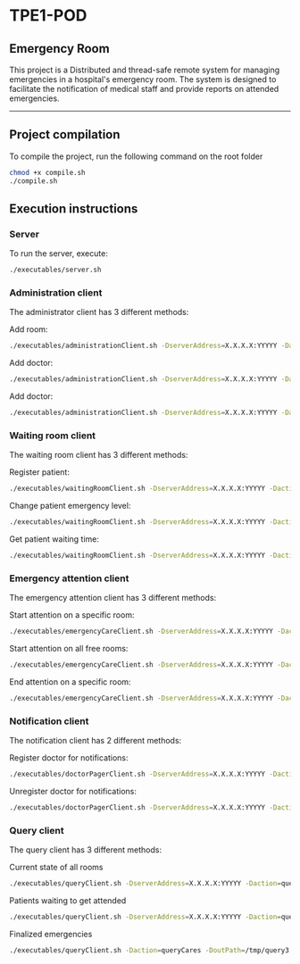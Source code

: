 # TPE1-POD
## Emergency Room

This project is a Distributed and thread-safe remote system for managing emergencies in a hospital's emergency room. The system is designed to facilitate the notification of medical staff and provide reports on attended emergencies.

---

## Project compilation
To compile the project, run the following command on the root folder
```bash
chmod +x compile.sh
./compile.sh
```
## Execution instructions
### Server
To run the server, execute:
```bash
./executables/server.sh
```

### Administration client
The administrator client has 3 different methods:

Add room:
```bash
./executables/administrationClient.sh -DserverAddress=X.X.X.X:YYYYY -Daction=addRoom
````

Add doctor:
```bash
./executables/administrationClient.sh -DserverAddress=X.X.X.X:YYYYY -Daction=addDoctor -Ddoctor=John -Dlevel=3
````

Add doctor:
```bash
./executables/administrationClient.sh -DserverAddress=X.X.X.X:YYYYY -Daction=setDoctor -Ddoctor=John -Davailability=available
````

### Waiting room client
The waiting room client has 3 different methods:

Register patient:
```bash
./executables/waitingRoomClient.sh -DserverAddress=X.X.X.X:YYYYY -Daction=addPatient -Dpatient=Foo -Dlevel=3
```

Change patient emergency level:
```bash
./executables/waitingRoomClient.sh -DserverAddress=X.X.X.X:YYYYY -Daction=updateLevel -Dpatient=Foo -Dlevel=4
```

Get patient waiting time:
```bash
./executables/waitingRoomClient.sh -DserverAddress=X.X.X.X:YYYYY -Daction=checkPatient -Dpatient=Foo
```

### Emergency attention client
The emergency attention client has 3 different methods:

Start attention on a specific room:
```bash
./executables/emergencyCareClient.sh -DserverAddress=X.X.X.X:YYYYY -Daction=carePatient -Droom=2
```

Start attention on all free rooms:
```bash
./executables/emergencyCareClient.sh -DserverAddress=X.X.X.X:YYYYY -Daction=careAllPatients
```

End attention on a specific room:
```bash
./executables/emergencyCareClient.sh -DserverAddress=X.X.X.X:YYYYY -Daction=dischargePatient -Droom=2 -Ddoctor=John -Dpatient=Foo
```

### Notification client
The notification client has 2 different methods:

Register doctor for notifications:
```bash
./executables/doctorPagerClient.sh -DserverAddress=X.X.X.X:YYYYY -Daction=register -Ddoctor=John
```

Unregister doctor for notifications:
```bash
./executables/doctorPagerClient.sh -DserverAddress=X.X.X.X:YYYYY -Daction=unregister -Ddoctor=John
```
### Query client
The query client has 3 different methods:

Current state of all rooms
```bash
./executables/queryClient.sh -DserverAddress=X.X.X.X:YYYYY -Daction=queryRooms -DoutPath=../query1.csv
```

Patients waiting to get attended
```bash
./executables/queryClient.sh -DserverAddress=X.X.X.X:YYYYY -Daction=queryWaitingRoom -DoutPath=query2.csv
```

Finalized emergencies
```bash
./executables/queryClient.sh -Daction=queryCares -DoutPath=/tmp/query3.csv -Droom=2
```











